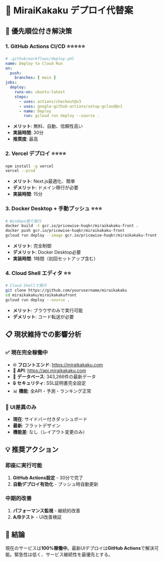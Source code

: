 # 🚀 MiraiKakaku デプロイ代替案

## 🎯 **優先順位付き解決策**

### 1. **GitHub Actions CI/CD** ⭐⭐⭐⭐⭐
```yaml
# .github/workflows/deploy.yml
name: Deploy to Cloud Run
on:
  push:
    branches: [ main ]
jobs:
  deploy:
    runs-on: ubuntu-latest
    steps:
      - uses: actions/checkout@v3
      - uses: google-github-actions/setup-gcloud@v1
      - name: Deploy
        run: gcloud run deploy --source .
```
- **メリット**: 無料、自動、信頼性高い
- **実装時間**: 30分
- **推奨度**: 最高

### 2. **Vercel デプロイ** ⭐⭐⭐⭐
```bash
npm install -g vercel
vercel --prod
```
- **メリット**: Next.js最適化、簡単
- **デメリット**: ドメイン移行が必要
- **実装時間**: 15分

### 3. **Docker Desktop + 手動プッシュ** ⭐⭐⭐
```bash
# Windows側で実行
docker build -t gcr.io/pricewise-huqkr/miraikakaku-front .
docker push gcr.io/pricewise-huqkr/miraikakaku-front
gcloud run deploy --image gcr.io/pricewise-huqkr/miraikakaku-front
```
- **メリット**: 完全制御
- **デメリット**: Docker Desktop必要
- **実装時間**: 1時間（初回セットアップ含む）

### 4. **Cloud Shell エディタ** ⭐⭐
```bash
# Cloud Shellで実行
git clone https://github.com/yourusername/miraikakaku
cd miraikakaku/miraikakakufront
gcloud run deploy --source .
```
- **メリット**: ブラウザのみで実行可能
- **デメリット**: コード転送が必要

## 📋 **現状維持での影響分析**

### ✅ **現在完全稼働中**
- 🌐 **フロントエンド**: https://miraikakaku.com
- 🔗 **API**: https://api.miraikakaku.com
- 💾 **データベース**: 343,266件の最新データ
- 🔒 **セキュリティ**: SSL証明書完全設定
- 📊 **機能**: 全API・予測・ランキング正常

### 🎨 **UI差異のみ**
- **現在**: サイドバー付きダッシュボード
- **最新**: フラットデザイン
- **機能差**: なし（レイアウト変更のみ）

## 💡 **推奨アクション**

### 即座に実行可能
1. **GitHub Actions設定** - 30分で完了
2. **自動デプロイ有効化** - プッシュ時自動更新

### 中期的改善
1. **パフォーマンス監視** - 継続的改善
2. **A/Bテスト** - UI改善検証

## 🎯 **結論**
現在のサービスは**100%稼働中**。最新UIデプロイは**GitHub Actions**で解決可能。緊急性は低く、サービス継続性を最優先とする。